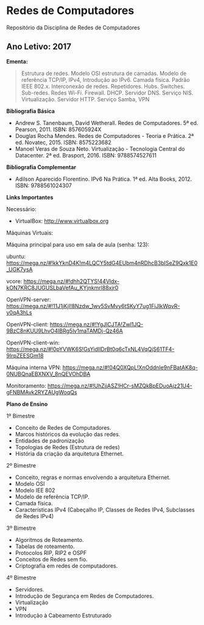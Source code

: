 Redes de Computadores
====================
Repositório da Disciplina de Redes de Computadores

## Ano Letivo: 2017
**Ementa:**
> Estrutura de redes. Modelo OSI estrutura de camadas. Modelo de referência TCP/IP, IPv4, Introdução ao IPv6. Camada física. Padrão IEEE 802.x. Interconexão de redes. Repetidores. Hubs. Switches. Sub-redes. Redes Wi-Fi. Firewall. DHCP. Servidor DNS. Serviço NIS. Virtualização. Servidor HTTP. Serviço Samba, VPN

**Bibliografia Básica**
- Andrew S. Tanenbaum, David Wetherall. Redes de Computadores. 5ª ed. Pearson, 2011. ISBN: 857605924X
- Douglas Rocha Mendes. Redes de Computadores - Teoria e Prática. 2ª ed. Novatec, 2015. ISBN: 8575223682
- Manoel Veras de Souza Neto. Virtualização - Tecnologia Central do Datacenter. 2ª ed. Brasport, 2016. ISBN: 9788574527611

**Bibliografia Complementar**
- Adilson Aparecido Florentino. IPv6 Na Prática. 1ª ed. Alta Books, 2012. ISBN: 9788561024307

**Links Importantes**

Necessário:

- VirtualBox:  http://www.virtualbox.org

Máquinas Virtuais:

Máquina principal para uso em sala de aula (senha: 123):

ubuntu: https://mega.nz/#!kkYknD4K!m4LQCY5tdG4EUbm4nRDhcB3bISeZ9Qxk1E0_UGK7ysA

vcore: https://mega.nz/#!dhh2QTYS!44Vldx-kON7KRC8JUGUSLbaVefAu_KYjnkmrl88xjr0

OpenVPN-server: https://mega.nz/#!11J1jKjI!8Nzdw_1wv5SvMvy6tSKyY7ug1FiJlkWqvR-y0qA3hLs

OpenVPN-client: https://mega.nz/#!YgJlCJTA!Zwl1JQ-9BzC8nKUU9LhvO4IBRg5lv1maTAMDj-Qz46A

OpenVPN-client-win: https://mega.nz/#!0pYVWK6S!GsYidIIDrBt0q6cTxNL4VqQjS61TF4-9IrpZEESGm18

Máquina interna VPN: https://mega.nz/#!04Q0XQpL!XnOddnIe9nFBatAK8q-0NUBQnaEBXNXV_8nQEVOhDBA

Monitoramento: https://mega.nz/#!UhZjjASZ!HCr-sMZQkBpEDuoAjz21U4-gFNBMAvk2RYZAUgWoqQs

**Plano de Ensino**

1º Bimestre
- Conceito de Redes de Computadores.
- Marcos históricos da evolução das redes.
- Entidades de padronização
- Topologias de Redes (Estrutura de redes)
- História da criação da arquitetura Ethernet.

2º Bimestre
- Conceito, regras e normas envolvendo a arquitetura Ethernet.
- Modelo OSI
- Modelo IEE 802
- Modelo de referência TCP/IP.
- Camada física.
- Características IPv4 (Cabeçalho IP, Classes de Redes IPv4, Subclasses de Redes IPv4)

3º Bimestre
- Algoritmos de Roteamento.
- Tabelas de roteamento.
- Protocolos RIP, RIP2 e OSPF
- Conceitos de Redes sem fio.
- Criptografia em redes de computadores. 

4º Bimestre
- Servidores.
- Introdução de Segurança em Redes de Computadores.
- Virtualização
- VPN
- Introdução à Cabeamento Estruturado
